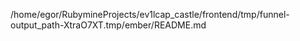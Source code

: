 /home/egor/RubymineProjects/ev1lcap_castle/frontend/tmp/funnel-output_path-XtraO7XT.tmp/ember/README.md